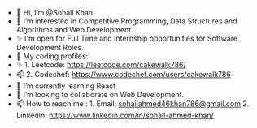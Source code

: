 - 👋 Hi, I’m @Sohail Khan
- 👀 I’m interested in Competitive Programming, Data Structures and Algorithms and Web Development.
- ✨ I'm open for Full Time and Internship opportunities for Software Development Roles.
- 💞️ My coding profiles:
- ✨ 1. Leetcode: https://leetcode.com/cakewalk786/
- 📫 2. Codechef: https://www.codechef.com/users/cakewalk786
- 🌱 I’m currently learning React
- 💞️ I’m looking to collaborate on Web Development.
- 📫 How to reach me :
        1. Email: sohailahmed46khan786@gmail.com
        2. LinkedIn: https://www.linkedin.com/in/sohail-ahmed-khan/

<!---
cakewalk786/cakewalk786 is a ✨ special ✨ repository because its `README.md` (this file) appears on your GitHub profile.
You can click the Preview link to take a look at your changes.
--->
